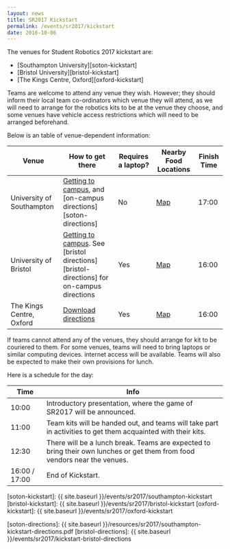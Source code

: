 ```yaml
---
layout: news
title: SR2017 Kickstart
permalink: /events/sr2017/kickstart
date: 2016-10-06
---
```


The venues for Student Robotics 2017 kickstart are:

- [Southampton University][soton-kickstart]
- [Bristol University][bristol-kickstart]
- [The Kings Centre, Oxford][oxford-kickstart]

Teams are welcome to attend any venue they wish. However; they should inform 
their local team co-ordinators which venue they will attend, as we will need to 
arrange for the robotics kits to be at the venue they choose, and some venues 
have vehicle access restrictions which will need to be arranged beforehand.

Below is an table of venue-dependent information:

| Venue                     | How to get there                                     | Requires a laptop? | Nearby Food Locations | Finish Time |
|---------------------------|------------------------------------------------------|--------------------|-----------------------|-------------|
| University of Southampton | [Getting to campus][soton-campus-directions], and [on-campus directions][soton-directions] | No                 | [Map][soton-food-map] | 17:00 |
| University of Bristol     | [Getting to campus][bris-campus-directions]. See [bristol directions][bristol-directions] for on-campus directions| Yes                |  [Map][bristol-food-map] | 16:00 |
| The Kings Centre, Oxford  | [Download directions][oxford-directions]             | Yes                | [Map][oxford-food-map] | 16:00 |

If teams cannot attend any of the venues, they should arrange for kit to be 
couriered to them. For some venues, teams will need to bring laptops or similar 
computing devices. internet access will be available. Teams will also be 
expected to make their own provisions for lunch.

Here is a schedule for the day:

|  Time  | Info |
|--------|------|
| 10:00  | Introductory presentation, where the game of SR2017 will be announced. |
| 11:00  |Team kits will be handed out, and teams will take part in activities to get them acquainted with their kits. |
| 12:30  | There will be a lunch break. Teams are expected to bring their own lunches or get them from food vendors near the venues. |
|16:00 / 17:00| End of Kickstart. |

[soton-kickstart]: {{ site.baseurl }}/events/sr2017/southampton-kickstart
[bristol-kickstart]: {{ site.baseurl }}/events/sr2017/bristol-kickstart
[oxford-kickstart]: {{ site.baseurl }}/events/sr2017/oxford-kickstart

[soton-food-map]: https://goo.gl/Np9L1e
[oxford-food-map]: https://drive.google.com/open?id=1UIaQfg-HJIz_w9Xo6hWD8Ial_Lg&usp=sharing
[bristol-food-map]: https://drive.google.com/open?id=19grJjGqBAICK0pYD_jhhAQYjgrA&usp=sharing

[oxford-directions]: https://www.kingscentre.co.uk/perch/resources/directions-to-tkc-2015.pdf
[soton-directions]: {{ site.baseurl }}/resources/sr2017/southampton-kickstart-directions.pdf
[bristol-directions]: {{ site.baseurl }}/events/sr2017/kickstart-bristol-directions

[soton-campus-directions]: http://www.southampton.ac.uk/about/visit/getting-to-our-campuses.page#highfield
[bris-campus-directions]: http://www.bris.ac.uk/maps/directions/
